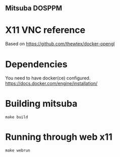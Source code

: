 ## Mitsuba DOSPPM

# X11 VNC reference

Based on https://github.com/thewtex/docker-opengl

# Dependencies

You need to have docker(ce) configured.
https://docs.docker.com/engine/installation/

# Building mitsuba

`make build`

# Running through web x11

`make webrun`

